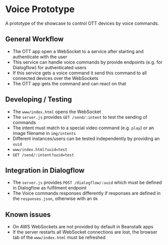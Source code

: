 # Voice Prototype

A prototype of the showcase to control OTT devices by voice commands.

## General Workflow

* The OTT app open a WebSocket to a service after starting and authenticate with the user
* This service can handle voice commands by provide endpoints (e.g. for Dialogflow) for authenticated users
* If this service gets a voice command it send this command to all connected devices over the WebSockets
* The OTT app gets the command and can react on that

## Developing / Testing

* The `www/index.html` opens the WebSocket
* The `server.js` provides `GET /send/:intent` to test the sending of commands 
* The intent must match to a special video command (e.g. `play`) or an image filename in `img/intents`
* Different instances/users can be tested independently by providing an `uuid`
 * `www/index.html?uuid=test`
 * `GET /send/:intent?uuid=test`

## Integration in Dialogflow

* The `server.js` provides `POST /dialogflow/:uuid` which must be defined in Dialogflow as fulfilment endpoint
* The Voice commands responses differently if responses are defined in the `responses.json`, otherwise with an `Ok`

## Known issues

* On AWS WebSockets are not provided by default in Beanstalk apps
* If the server restarts all WebSocket connections are lost, the browser tab of the `www/index.html` must be refreshed
